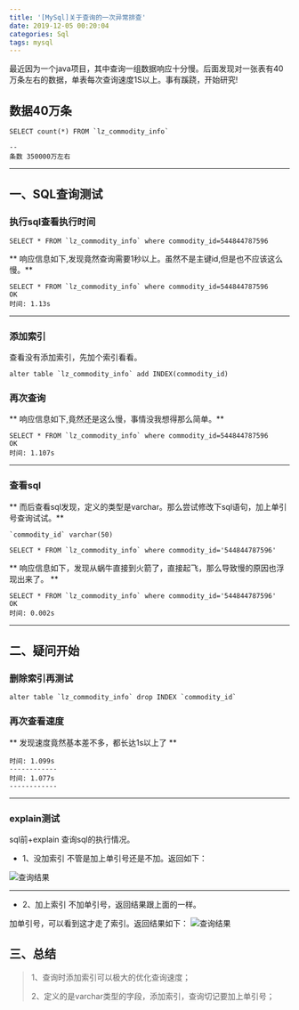 ```yaml
---
title: '[MySql]关于查询的一次异常排查'
date: 2019-12-05 00:20:04
categories: Sql
tags: mysql
---
```


最近因为一个java项目，其中查询一组数据响应十分慢。后面发现对一张表有40万条左右的数据，单表每次查询速度1S以上。事有蹊跷，开始研究!

## 数据40万条

```
SELECT count(*) FROM `lz_commodity_info`

--
条数 350000万左右
```
---
## 一、SQL查询测试
### 执行sql查看执行时间
```
SELECT * FROM `lz_commodity_info` where commodity_id=544844787596
```

** 响应信息如下,发现竟然查询需要1秒以上。虽然不是主键id,但是也不应该这么慢。**
```
SELECT * FROM `lz_commodity_info` where commodity_id=544844787596
OK
时间: 1.13s
```
---
### 添加索引
查看没有添加索引，先加个索引看看。
```
alter table `lz_commodity_info` add INDEX(commodity_id)
```
### 再次查询
** 响应信息如下,竟然还是这么慢，事情没我想得那么简单。**
```
SELECT * FROM `lz_commodity_info` where commodity_id=544844787596
OK
时间: 1.107s
```
---
### 查看sql
** 而后查看sql发现，定义的类型是varchar。那么尝试修改下sql语句，加上单引号查询试试。**

`` `commodity_id` varchar(50) ``
```
SELECT * FROM `lz_commodity_info` where commodity_id='544844787596'
```
** 响应信息如下，发现从蜗牛直接到火箭了，直接起飞，那么导致慢的原因也浮现出来了。 **
```
SELECT * FROM `lz_commodity_info` where commodity_id='544844787596'
OK
时间: 0.002s
```
---

## 二、疑问开始
### 删除索引再测试
```
alter table `lz_commodity_info` drop INDEX `commodity_id`
```
### 再次查看速度
** 发现速度竟然基本差不多，都长达1s以上了 **
```
时间: 1.099s
------------
时间: 1.077s
------------
```
---
### explain测试
sql前+explain 查询sql的执行情况。
- 1、没加索引
不管是加上单引号还是不加。返回如下：

![查询结果](http://image.xiaoxinyes.club/20191205000538.png)

---
- 2、加上索引
不加单引号，返回结果跟上面的一样。

加单引号，可以看到这才走了索引。返回结果如下：
![查询结果](http://image.xiaoxinyes.club/20191205001000.png)

## 三、总结
>1、查询时添加索引可以极大的优化查询速度；
>
>2、定义的是varchar类型的字段，添加索引，查询切记要加上单引号；



